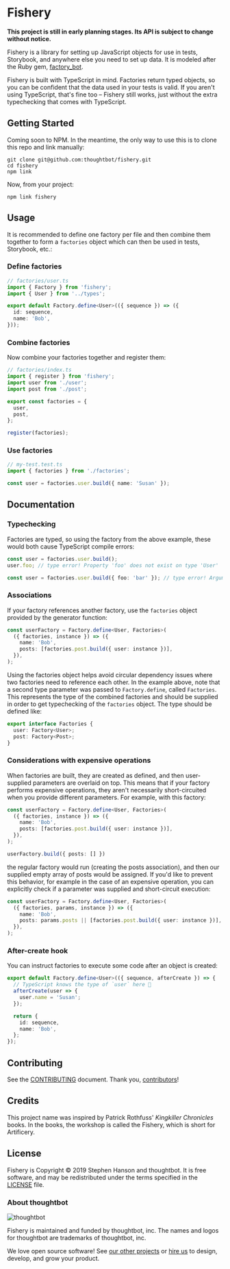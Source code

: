 # Fishery

**This project is still in early planning stages. Its API is subject to change without notice.**

Fishery is a library for setting up JavaScript objects for use in tests, Storybook, and anywhere else you need to set up data. It is modeled after the Ruby gem, [factory_bot][factory_bot].

Fishery is built with TypeScript in mind. Factories return typed objects, so you can be confident that the data used in your tests is valid. If you aren't using TypeScript, that's fine too – Fishery still works, just without the extra typechecking that comes with TypeScript.

## Getting Started

Coming soon to NPM. In the meantime, the only way to use this is to clone this repo and link manually:

```
git clone git@github.com:thoughtbot/fishery.git
cd fishery
npm link
```

Now, from your project:

```
npm link fishery
```

## Usage

It is recommended to define one factory per file and then combine them together to form a `factories` object which can then be used in tests, Storybook, etc.:

### Define factories

```typescript
// factories/user.ts
import { Factory } from 'fishery';
import { User } from '../types';

export default Factory.define<User>(({ sequence }) => ({
  id: sequence,
  name: 'Bob',
}));
```

### Combine factories

Now combine your factories together and register them:

```typescript
// factories/index.ts
import { register } from 'fishery';
import user from './user';
import post from './post';

export const factories = {
  user,
  post,
};

register(factories);
```

### Use factories

```typescript
// my-test.test.ts
import { factories } from './factories';

const user = factories.user.build({ name: 'Susan' });
```

## Documentation

### Typechecking

Factories are typed, so using the factory from the above example, these would both cause TypeScript compile errors:

```typescript
const user = factories.user.build();
user.foo; // type error! Property 'foo' does not exist on type 'User'
```

```typescript
const user = factories.user.build({ foo: 'bar' }); // type error! Argument of type '{ foo: string; }' is not assignable to parameter of type 'Partial<User>'.
```

### Associations

If your factory references another factory, use the `factories` object provided by the generator function:

```typescript
const userFactory = Factory.define<User, Factories>(
  ({ factories, instance }) => ({
    name: 'Bob',
    posts: [factories.post.build({ user: instance })],
  }),
);
```

Using the factories object helps avoid circular dependency issues where two factories need to reference each other. In the example above, note that a second type parameter was passed to `Factory.define`, called `Factories`. This represents the type of the combined factories and should be supplied in order to get typechecking of the `factories` object. The type should be defined like:

```typescript
export interface Factories {
  user: Factory<User>;
  post: Factory<Post>;
}
```

### Considerations with expensive operations

When factories are built, they are created as defined, and then user-supplied parameters are overlaid on top. This means that if your factory performs expensive operations, they aren't necessarily short-circuited when you provide different parameters. For example, with this factory:

```typescript
const userFactory = Factory.define<User, Factories>(
  ({ factories, instance }) => ({
    name: 'Bob',
    posts: [factories.post.build({ user: instance })],
  }),
);

userFactory.build({ posts: [] })
```

the regular factory would run (creating the posts association), and then our supplied empty array of posts would be assigned. If you'd like to prevent this behavior, for example in the case of an expensive operation, you can explicitly check if a parameter was supplied and short-circuit execution:

```typescript
const userFactory = Factory.define<User, Factories>(
  ({ factories, params, instance }) => ({
    name: 'Bob',
    posts: params.posts || [factories.post.build({ user: instance })],
  }),
);
```

### After-create hook

You can instruct factories to execute some code after an object is created:

```typescript
export default Factory.define<User>(({ sequence, afterCreate }) => {
  // TypeScript knows the type of `user` here 🎉
  afterCreate(user => {
    user.name = 'Susan';
  });

  return {
    id: sequence,
    name: 'Bob',
  };
});
```

## Contributing

See the [CONTRIBUTING] document.
Thank you, [contributors]!

[CONTRIBUTING]: CONTRIBUTING.md
[contributors]: https://github.com/thoughtbot/templates/graphs/contributors

## Credits

This project name was inspired by Patrick Rothfuss' _Kingkiller Chronicles_ books. In the books, the workshop is called the Fishery, which is short for Artificery.

## License

Fishery is Copyright © 2019 Stephen Hanson and thoughtbot. It is free
software, and may be redistributed under the terms specified in the
[LICENSE](/LICENSE) file.

### About thoughtbot

![thoughtbot](https://presskit.thoughtbot.com/images/thoughtbot-logo-for-readmes.svg)

Fishery is maintained and funded by thoughtbot, inc.
The names and logos for thoughtbot are trademarks of thoughtbot, inc.

We love open source software!
See [our other projects][community] or
[hire us][hire] to design, develop, and grow your product.

[community]: https://thoughtbot.com/community?utm_source=github
[hire]: https://thoughtbot.com/hire-us?utm_source=github
[factory_bot]: https://github.com/thoughtbot/factory_bot
